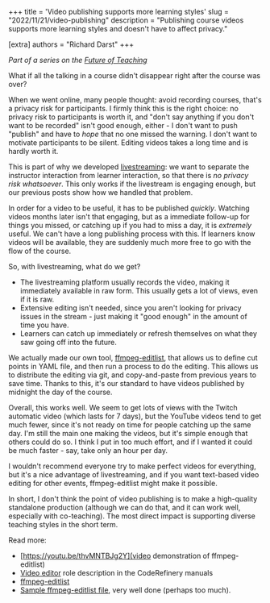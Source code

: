 +++
title = 'Video publishing supports more learning styles'
slug = "2022/11/21/video-publishing"
description = "Publishing course videos supports more learning styles and doesn't have to affect privacy."

[extra]
authors = "Richard Darst"
+++

*Part of a series on the [Future of
Teaching](@/blog/2022-10-17-future-of-teaching.md)*

What if all the talking in a course didn't disappear right after the
course was over?

When we went online, many people thought: avoid recording courses,
that's a privacy risk for participants.  I firmly think this is the
right choice: no privacy risk to participants is worth it, and "don't
say anything if you don't want to be recorded" isn't good enough,
either - I don't want to push "publish" and have to *hope* that no one
missed the warning.  I don't want to motivate participants to be
silent.  Editing videos takes a long time and is hardly worth it.

This is part of why we developed [livestreaming](LINK): we want to
separate the instructor interaction from learner interaction, so that
there is *no privacy risk whatsoever*.  This only works if the
livestream is engaging enough, but our previous posts show how we
handled that problem.

In order for a video to be useful, it has to be published *quickly*.
Watching videos months later isn't that engaging, but as a immediate
follow-up for things you missed, or catching up if you had to miss a
day, it is *extremely* useful.  We can't have a long publishing
process with this.  If learners know videos will be available, they
are suddenly much more free to go with the flow of the course.

So, with livestreaming, what do we get?
* The livestreaming platform usually records the video, making it
  immediately available in raw form.  This usually gets a lot of
  views, even if it is raw.
* Extensive editing isn't needed, since you aren't looking for
  privacy issues in the stream - just making it "good enough" in the
  amount of time you have.
* Learners can catch up immediately or refresh themselves on what they
  saw going off into the future.

We actually made our own tool,
[ffmpeg-editlist](https://github.com/coderefinery/ffmpeg-editlist),
that allows us to define cut points in YAML file, and then run a
process to do the editing.  This allows us to distribute the editing
via git, and copy-and-paste from previous years to save time.  Thanks
to this, it's our standard to have videos published by midnight the
day of the course.

Overall, this works well.  We seem to get lots of views with the
Twitch automatic video (which lasts for 7 days), but the YouTube
videos tend to get much fewer, since it's not ready on time for people
catching up the same day.  I'm still the main one making the videos,
but it's simple enough that others could do so.  I think I put in too
much effort, and if I wanted it could be much faster - say, take only
an hour per day.

I wouldn't recommend everyone try to make perfect videos for
everything, but it's a nice advantage of livestreaming, and if you
want text-based video editing for other events, ffmpeg-editlist might
make it possible.


In short, I don't think the point of video publishing is to make a
high-quality standalone production (although we can do that, and it
can work well, especially with co-teaching).  The most direct impact
is supporting diverse teaching styles in the short term.

Read more:
* [https://youtu.be/thvMNTBJg2Y](video demonstration of
  ffmpeg-editlist)
* [Video editor](https://coderefinery.github.io/manuals/video-editor/)
  role description in the CodeRefinery manuals
* [ffmpeg-editlist](https://github.com/coderefinery/ffmpeg-editlist)
* [Sample ffmpeg-editlist
  file](https://github.com/AaltoSciComp/video-editlists-asc/blob/master/kickstart-2022-summer.yaml),
  very well done (perhaps too much).
